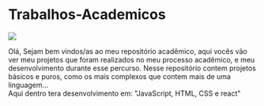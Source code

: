 # Trabalhos-Academicos
<img src= '(https://user-images.githubusercontent.com/102477125/191628022-06b3dfd2-065a-4c9c-bf5d-40f4ef081bbc.png)
'/>

Olá, Sejam bem vindos/as ao meu repositório acadêmico, aqui vocês vão ver meu projetos que foram realizados no meu processo acadêmico, 
e meu desenvolvimento durante esse percurso. Nesse repositório contem projetos básicos e puros, como os mais complexos que contem mais de uma linguagem... 
<br>Aqui dentro tera desenvolvimento em: "JavaScript, HTML, CSS e react"

